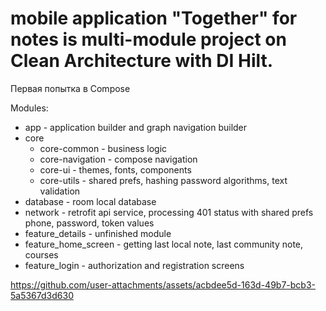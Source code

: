 # mobile application "Together" for notes is multi-module project on Clean Architecture with DI Hilt.

Первая попытка в Compose

Modules: 
* app - application builder and graph navigation builder
* core
  * core-common - business logic
  * core-navigation - compose navigation
  * core-ui - themes, fonts, components
  * core-utils - shared prefs, hashing password algorithms, text validation
* database - room local database
* network - retrofit api service, processing 401 status with shared prefs phone, password, token values
* feature_details - unfinished module
* feature_home_screen - getting last local note, last community note, courses
* feature_login - authorization and registration screens

https://github.com/user-attachments/assets/acbdee5d-163d-49b7-bcb3-5a5367d3d630


